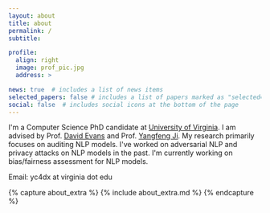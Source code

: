 ```yaml
---
layout: about
title: about
permalink: /
subtitle:

profile:
  align: right
  image: prof_pic.jpg
  address: >

news: true  # includes a list of news items
selected_papers: false # includes a list of papers marked as "selected={true}"
social: false  # includes social icons at the bottom of the page
---
```


I'm a Computer Science PhD candidate at [University of Virginia](http://www.virginia.edu/).  I am advised by Prof. [David Evans](http://www.cs.virginia.edu/~evans/) and Prof. [Yangfeng Ji](http://yangfengji.net).  My research primarily focuses on auditing NLP models. I've worked on adversarial NLP and privacy attacks on NLP models in the past. I'm currently working on bias/fairness assessment for NLP models.

Email: yc4dx at virginia dot edu

{% capture about_extra %}
{% include about_extra.md %}
{% endcapture %}
